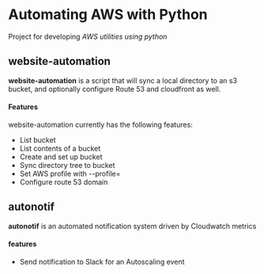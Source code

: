 # Automating AWS with Python

Project for developing  *AWS utilities using python*

## website-automation

**website-automation** is a script that will sync a local directory to an s3 bucket, and optionally configure Route 53 and cloudfront as well.

#### Features

website-automation currently has the following features:

- List bucket
- List contents of a bucket
- Create and set up bucket
- Sync directory tree to bucket
- Set AWS profile with --profile=<profileName>
- Configure route 53 domain

## autonotif

**autonotif** is an automated notification system driven by Cloudwatch metrics

#### features

 - Send notification to Slack for an Autoscaling event
